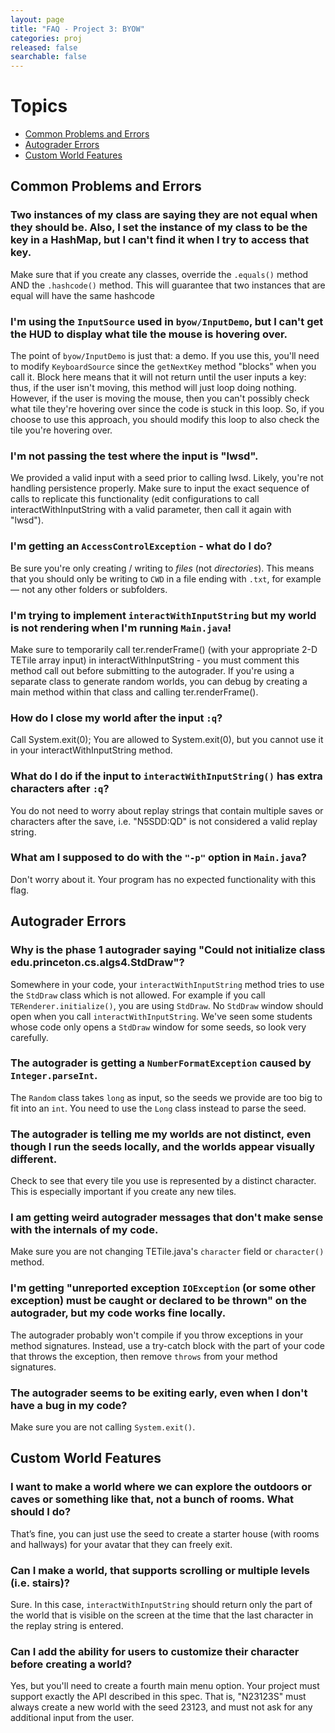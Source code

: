 ```yaml
---
layout: page
title: "FAQ - Project 3: BYOW"
categories: proj
released: false
searchable: false
---
```


# Topics

- [Common Problems and Errors](#common-problems-and-errors)
- [Autograder Errors](#autograder-errors)
- [Custom World Features](#custom-world-features)

## Common Problems and Errors

### Two instances of my class are saying they are not equal when they should be. Also, I set the instance of my class to be the key in a HashMap, but I can't find it when I try to access that key.

Make sure that if you create any classes, override the `.equals()` method AND the `.hashcode()` method. This will guarantee that two instances that are equal will have the same hashcode

### I'm using the `InputSource` used in `byow/InputDemo`, but I can't get the HUD to display what tile the mouse is hovering over.

The point of `byow/InputDemo` is just that: a demo. If you use this, you'll
need to modify `KeyboardSource` since the `getNextKey` method "blocks" when you call it. Block here means that it will not return until the user inputs a key: thus, if the user isn't moving, this method will just loop doing nothing. However, if the user is moving the mouse, then you can't possibly check what tile they're hovering over since the code is stuck in this loop. So, if you choose to use this approach, you should modify this loop to also check the tile you're hovering over.

### I'm not passing the test where the input is "lwsd".

We provided a valid input with a seed prior to calling lwsd. Likely, you're not handling persistence properly. Make sure to input the exact sequence of calls to replicate this functionality (edit configurations to call interactWithInputString with a valid parameter, then call it again with "lwsd").

### I'm getting an `AccessControlException` - what do I do?

Be sure you're only creating / writing to _files_ (not _directories_). This means that you should only be writing to `CWD` in a file ending with `.txt`, for example — not any other folders or subfolders.

### I'm trying to implement `interactWithInputString` but my world is not rendering when I'm running `Main.java`!

Make sure to temporarily call ter.renderFrame() (with your appropriate 2-D TETile array input) in interactWithInputString - you must comment this method call out before submitting to the autograder. If you're using a separate class to generate random worlds, you can debug by creating a main method within that class and calling ter.renderFrame().

### How do I close my world after the input `:q`?

Call System.exit(0); You are allowed to System.exit(0), but you cannot use it in your interactWithInputString method.

### What do I do if the input to `interactWithInputString()` has extra characters after `:q`?

You do not need to worry about replay strings that contain multiple saves or characters after the save, i.e. "N5SDD:QD" is not considered a valid replay string.

### What am I supposed to do with the `"-p"` option in `Main.java`?

Don't worry about it. Your program has no expected functionality with this flag.

## Autograder Errors

### Why is the phase 1 autograder saying "Could not initialize class edu.princeton.cs.algs4.StdDraw"?

Somewhere in your code, your `interactWithInputString` method tries to use the `StdDraw` class which is not allowed. For example if you call `TERenderer.initialize()`, you are using `StdDraw`. No `StdDraw` window should open when you call `interactWithInputString`. We've seen some students whose code only opens a `StdDraw` window for some seeds, so look very carefully.

### The autograder is getting a `NumberFormatException` caused by `Integer.parseInt`.

The `Random` class takes `long` as input, so the seeds we provide are too big to fit into an `int`. You need to use the `Long` class instead to parse the seed.

### The autograder is telling me my worlds are not distinct, even though I run the seeds locally, and the worlds appear visually different.

Check to see that every tile you use is represented by a distinct character. This is especially important if you create any new tiles.

### I am getting weird autograder messages that don't make sense with the internals of my code.

Make sure you are not changing TETile.java's `character` field or `character()` method.

### I'm getting "unreported exception `IOException` (or some other exception) must be caught or declared to be thrown" on the autograder, but my code works fine locally.

The autograder probably won't compile if you throw exceptions in your method signatures. Instead, use a try-catch block with the part of your code that throws the exception, then remove `throws` from your method signatures.

### The autograder seems to be exiting early, even when I don't have a bug in my code?

Make sure you are not calling `System.exit()`.

## Custom World Features

### I want to make a world where we can explore the outdoors or caves or something like that, not a bunch of rooms. What should I do?

That’s fine, you can just use the seed to create a starter house (with rooms and hallways) for your avatar that they can freely exit.

### Can I make a world, that supports scrolling or multiple levels (i.e. stairs)?

Sure. In this case, `interactWithInputString` should return only the part of the world that is visible on the screen at the time that the last character in the replay string is entered.

### Can I add the ability for users to customize their character before creating a world?

Yes, but you'll need to create a fourth main menu option. Your project must support exactly the API described in this spec. That is, "N23123S" must always create a new world with the seed 23123, and must not ask for any additional input from the user.
